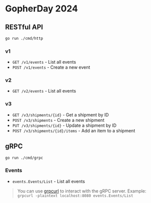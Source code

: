 GopherDay 2024
===

## RESTful API

```bash
go run ./cmd/http
```

### v1

* `GET /v1/events` - List all events
* `POST /v1/events` - Create a new event

###  v2

* `GET /v2/events` - List all events

### v3

* `GET /v3/shipments/{id}` - Get a shipment by ID
* `POST /v3/shipments` - Create a new shipment
* `PUT /v3/shipments/{id}` - Update a shipment by ID
* `POST /v3/shipments/{id}/items` - Add an item to a shipment

## gRPC

```bash
go run ./cmd/grpc
```

### Events

* `events.Events/List` - List all events

> You can use [grpcurl](https://github.com/fullstorydev/grpcurl) to interact with the gRPC server.
> Example: `grpcurl -plaintext localhost:8080 events.Events/List`
